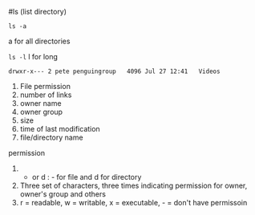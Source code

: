 #ls (list directory)
 
`ls -a` 

a for all directories

`ls -l`
l for long

`drwxr-x--- 2 pete penguingroup   4096 Jul 27 12:41   Videos`

1. File permission
2. number of links 
3. owner name 
4. owner group
5. size
6. time of last modification 
7. file/directory name

permission
1. - or d : - for file and d for directory
2. Three set of characters, three times indicating permission for owner, owner's group and others
3. r = readable, w = writable, x = executable, - = don't have permissoin





